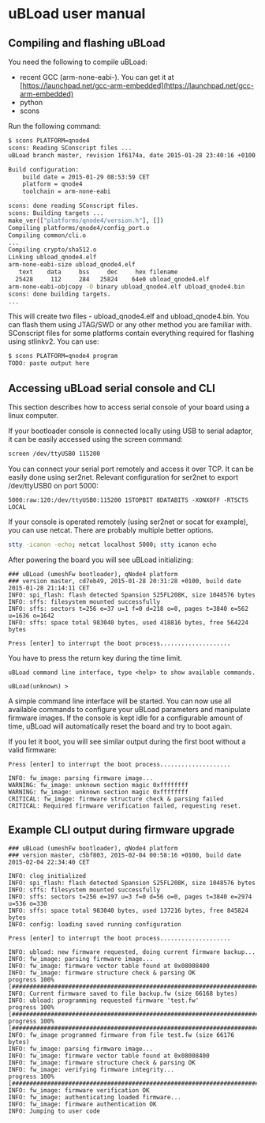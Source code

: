 uBLoad user manual
===============================


Compiling and flashing uBLoad
--------------------------------------------

You need the following to compile uBLoad:

  * recent GCC (arm-none-eabi-).  You can get it at [https://launchpad.net/gcc-arm-embedded](https://launchpad.net/gcc-arm-embedded)
  * python
  * scons

Run the following command:

``` .bash
$ scons PLATFORM=qnode4
scons: Reading SConscript files ...
uBLoad branch master, revision 1f6174a, date 2015-01-28 23:40:16 +0100

Build configuration:
	build date = 2015-01-29 08:53:59 CET
	platform = qnode4
	toolchain = arm-none-eabi

scons: done reading SConscript files.
scons: Building targets ...
make_ver(["platforms/qnode4/version.h"], [])
Compiling platforms/qnode4/config_port.o
Compiling common/cli.o
...
Compiling crypto/sha512.o
Linking ubload_qnode4.elf
arm-none-eabi-size ubload_qnode4.elf
   text	   data	    bss	    dec	    hex	filename
  25428	    112	    284	  25824	   64e0	ubload_qnode4.elf
arm-none-eabi-objcopy -O binary ubload_qnode4.elf ubload_qnode4.bin
scons: done building targets.
...
```

This will create two files - ubload_qnode4.elf and ubload_qnode4.bin. You can flash them using JTAG/SWD or any other method
you are familiar with. SConscript files for some platforms contain everything required for flashing using stlinkv2. You can use:

``` .bash
$ scons PLATFORM=qnode4 program
TODO: paste output here
```




Accessing uBLoad serial console and CLI
------------------------------------------------





This section describes how to access serial console of your board using
a linux computer.

If your bootloader console is connected locally using USB to serial adaptor,
it can be easily accessed using the screen command:

``` .bash
screen /dev/ttyUSB0 115200
```




You can connect your serial port remotely and access it over TCP. It can be easily done
using ser2net. Relevant configuration for ser2net to export /dev/ttyUSB0 on port 5000:

```
5000:raw:120:/dev/ttyUSB0:115200 1STOPBIT 8DATABITS -XONXOFF -RTSCTS LOCAL
```

If your console is operated remotely (using ser2net or socat for example), you can use netcat.
There are probably multiple better options.

``` .bash
stty -icanon -echo; netcat localhost 5000; stty icanon echo
```





After powering the board you will see uBLoad initializing:

```
### uBLoad (umeshFw bootloader), qNode4 platform
### version master, cd7eb49, 2015-01-28 20:31:28 +0100, build date 2015-01-28 21:14:11 CET
INFO: spi_flash: flash detected Spansion S25FL208K, size 1048576 bytes
INFO: sffs: filesystem mounted successfully
INFO: sffs: sectors t=256 e=37 u=1 f=0 d=218 o=0, pages t=3840 e=562 u=1636 o=1642
INFO: sffs: space total 983040 bytes, used 418816 bytes, free 564224 bytes

Press [enter] to interrupt the boot process....................
```

You have to press the return key during the time limit.

```
uBLoad command line interface, type <help> to show available commands.

uBLoad(unknown) > 
```

A simple command line interface will be started. You can now use all available commands to configure your uBLoad parameters
and manipulate firmware images. If the console is kept idle for a configurable amount of time, uBLoad will automatically reset
the board and try to boot again.

If you let it boot, you will see similar output during the first boot without a valid firmware:

```
Press [enter] to interrupt the boot process....................

INFO: fw_image: parsing firmware image...
WARNING: fw_image: unknown section magic 0xffffffff
WARNING: fw_image: unknown section magic 0xffffffff
CRITICAL: fw_image: firmware structure check & parsing failed
CRITICAL: Required firmware verification failed, requesting reset.
```


Example CLI output during firmware upgrade
-----------------------------------------------

```
### uBLoad (umeshFw bootloader), qNode4 platform
### version master, c5bf803, 2015-02-04 00:58:16 +0100, build date 2015-02-04 22:34:40 CET

INFO: clog initialized
INFO: spi_flash: flash detected Spansion S25FL208K, size 1048576 bytes
INFO: sffs: filesystem mounted successfully
INFO: sffs: sectors t=256 e=197 u=3 f=0 d=56 o=0, pages t=3840 e=2974 u=536 o=330
INFO: sffs: space total 983040 bytes, used 137216 bytes, free 845824 bytes
INFO: config: loading saved running configuration

Press [enter] to interrupt the boot process....................

INFO: ubload: new firmware requested, doing current firmware backup...
INFO: fw_image: parsing firmware image...
INFO: fw_image: firmware vector table found at 0x08008400
INFO: fw_image: firmware structure check & parsing OK
progress 100% [#########################################################################]
INFO: Current firmware saved to file backup.fw (size 66168 bytes)
INFO: ubload: programming requested firmware 'test.fw'
progress 100% [#########################################################################]
progress 100% [#########################################################################]
INFO: fw_image programmed firmware from file test.fw (size 66176 bytes)
INFO: fw_image: parsing firmware image...
INFO: fw_image: firmware vector table found at 0x08008400
INFO: fw_image: firmware structure check & parsing OK
INFO: fw_image: verifying firmware integrity...
progress 100% [#########################################################################]
INFO: fw_image: firmware verification OK
INFO: fw_image: authenticating loaded firmware...
INFO: fw_image: firmware authentication OK
INFO: Jumping to user code
```
